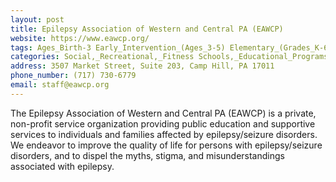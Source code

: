 ```yaml
---
layout: post
title: Epilepsy Association of Western and Central PA (EAWCP)
website: https://www.eawcp.org/
tags: Ages_Birth-3 Early_Intervention_(Ages_3-5) Elementary_(Grades_K-6) Secondary_(Grades_7-12) Post_Secondary_(High_School_and_Beyond)
categories: Social,_Recreational,_Fitness Schools,_Educational_Programs,_Advocacy Camps
address: 3507 Market Street, Suite 203, Camp Hill, PA 17011
phone_number: (717) 730-6779
email: staff@eawcp.org
---
```

The Epilepsy Association of Western and Central PA (EAWCP) is a private, non-profit service organization providing public education and supportive services to individuals and families affected by epilepsy/seizure disorders. We endeavor to improve the quality of life for persons with epilepsy/seizure disorders, and to dispel the myths, stigma, and misunderstandings associated with epilepsy.